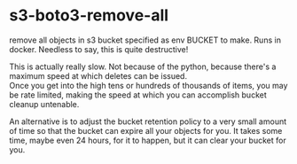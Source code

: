 # s3-boto3-remove-all
remove all objects in s3 bucket specified as env BUCKET to make.  Runs in docker.  Needless to say, this is quite destructive!

This is actually really slow.  Not because of the python, because there's a maximum speed at which deletes can be issued.  
Once you get into the high tens or hundreds of thousands of items, you may be rate limited, making the speed at which you can 
accomplish bucket cleanup untenable.

An alternative is to adjust the bucket retention policy to a very small amount of time so that the bucket can expire all your 
objects for you.  It takes some time, maybe even 24 hours, for it to happen, but it can clear your bucket for you.
